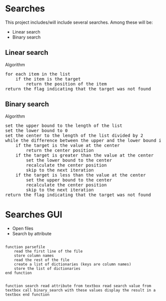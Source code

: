 # Searches
This project includes/will include several searches. Among these will be:

- Linear search
- Binary search

## Linear search
Algorithm
<pre>
for each item in the list
	if the item is the target
		return the position of the item
return the flag indicating that the target was not found
</pre>

## Binary search
Algorithm
<pre>
set the upper bound to the length of the list
set the lower bound to 0
set the center to the length of the list divided by 2
while the difference between the upper and the lower bound is greater than 1
	if the target is the value at the center
		return the center position
	if the target is greater than the value at the center
		set the lower bound to the center
		recalculate the center position
		skip to the next iteration
	if the target is less than the value at the center
		set the upper bound to the center
		recalculate the center position
		skip to the next iteration
return the flag indicating that the target was not found
</pre>

# Searches GUI

- Open files
- Search by attribute

<code>
function parsefile
    read the first line of the file
    store column names
    read the rest of the file
    create a list of dictionaries (keys are column names)
    store the list of dictionaries
end function

function search
    read attribute from textbox
    read search value from textbox
    call binary_search with these values
    display the result in a textbox
end function
</code>
    
